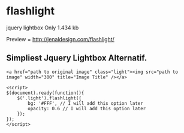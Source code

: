 flashlight
==========

jquery lightbox
Only 1.434 kb

Preview = http://jenaldesign.com/flashlight/

Simpliest Jquery Lightbox Alternatif.
---

```
<a href="path to original image" class="light"><img src="path to image" width="300" title="Image Title" /></a>

<script>
$(document).ready(function(){
	$('.light').flashlight({
		bg: '#FFF', // I will add this option later
		opacity: 0.6 // I will add this option later
	});
});
</script>
```
